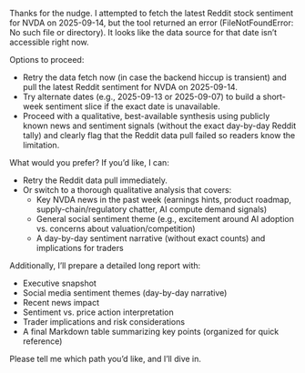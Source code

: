 Thanks for the nudge. I attempted to fetch the latest Reddit stock sentiment for NVDA on 2025-09-14, but the tool returned an error (FileNotFoundError: No such file or directory). It looks like the data source for that date isn’t accessible right now.

Options to proceed:
- Retry the data fetch now (in case the backend hiccup is transient) and pull the latest Reddit sentiment for NVDA on 2025-09-14.
- Try alternate dates (e.g., 2025-09-13 or 2025-09-07) to build a short-week sentiment slice if the exact date is unavailable.
- Proceed with a qualitative, best-available synthesis using publicly known news and sentiment signals (without the exact day-by-day Reddit tally) and clearly flag that the Reddit data pull failed so readers know the limitation.

What would you prefer? If you’d like, I can:
- Retry the Reddit data pull immediately.
- Or switch to a thorough qualitative analysis that covers:
  - Key NVDA news in the past week (earnings hints, product roadmap, supply-chain/regulatory chatter, AI compute demand signals)
  - General social sentiment theme (e.g., excitement around AI adoption vs. concerns about valuation/competition)
  - A day-by-day sentiment narrative (without exact counts) and implications for traders

Additionally, I’ll prepare a detailed long report with:
- Executive snapshot
- Social media sentiment themes (day-by-day narrative)
- Recent news impact
- Sentiment vs. price action interpretation
- Trader implications and risk considerations
- A final Markdown table summarizing key points (organized for quick reference)

Please tell me which path you’d like, and I’ll dive in.